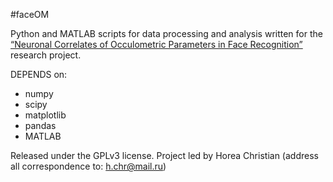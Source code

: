 #faceOM

Python and MATLAB scripts for data processing and analysis written for the [“Neuronal Correlates of Occulometric Parameters in Face Recognition”](https://github.com/TheChymera/masterarbeit) research project.

DEPENDS on:

* numpy
* scipy
* matplotlib
* pandas
* MATLAB

Released under the GPLv3 license.
Project led by Horea Christian (address all correspondence to: h.chr@mail.ru)
